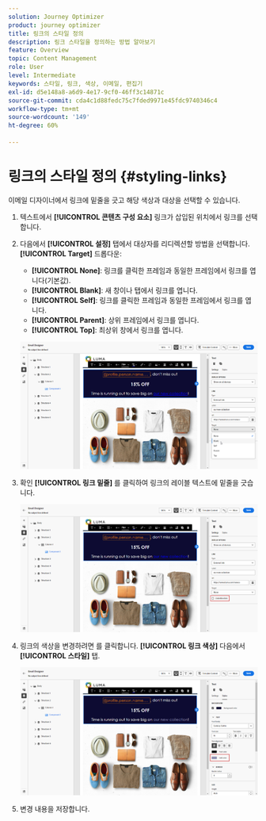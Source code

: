 ```yaml
---
solution: Journey Optimizer
product: journey optimizer
title: 링크의 스타일 정의
description: 링크 스타일을 정의하는 방법 알아보기
feature: Overview
topic: Content Management
role: User
level: Intermediate
keywords: 스타일, 링크, 색상, 이메일, 편집기
exl-id: d5e148a8-a6d9-4e17-9cf0-46ff3c14871c
source-git-commit: cda4c1d88fedc75c7fded9971e45fdc9740346c4
workflow-type: tm+mt
source-wordcount: '149'
ht-degree: 60%

---
```


# 링크의 스타일 정의 {#styling-links}

이메일 디자이너에서 링크에 밑줄을 긋고 해당 색상과 대상을 선택할 수 있습니다.

1. 텍스트에서 **[!UICONTROL 콘텐츠 구성 요소]** 링크가 삽입된 위치에서 링크를 선택합니다.

1. 다음에서 **[!UICONTROL 설정]** 탭에서 대상자를 리디렉션할 방법을 선택합니다. **[!UICONTROL Target]** 드롭다운:

   * **[!UICONTROL None]**: 링크를 클릭한 프레임과 동일한 프레임에서 링크를 엽니다(기본값).
   * **[!UICONTROL Blank]**: 새 창이나 탭에서 링크를 엽니다.
   * **[!UICONTROL Self]**: 링크를 클릭한 프레임과 동일한 프레임에서 링크를 엽니다.
   * **[!UICONTROL Parent]**: 상위 프레임에서 링크를 엽니다.
   * **[!UICONTROL Top]**: 최상위 창에서 링크를 엽니다.

   ![](assets/link_2.png)

1. 확인 **[!UICONTROL 링크 밑줄]** 를 클릭하여 링크의 레이블 텍스트에 밑줄을 긋습니다.

   ![](assets/link_1.png)

1. 링크의 색상을 변경하려면 를 클릭합니다. **[!UICONTROL 링크 색상]** 다음에서 **[!UICONTROL 스타일]** 탭.

   ![](assets/link_3.png)

1. 변경 내용을 저장합니다.
